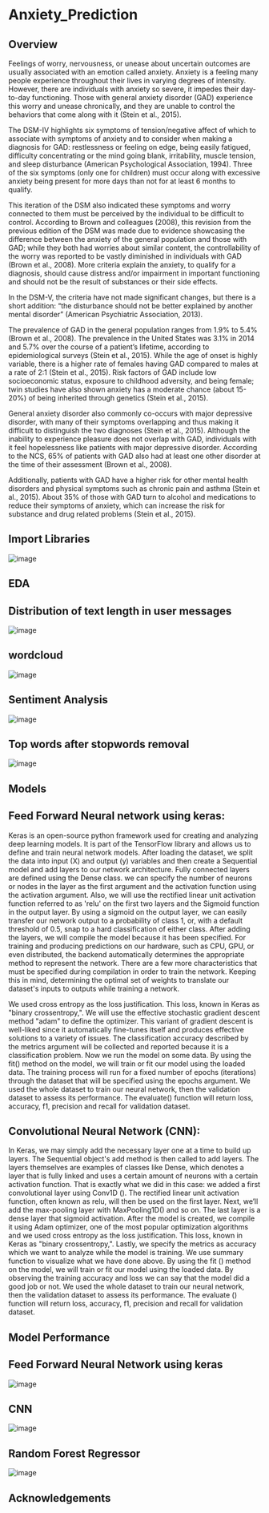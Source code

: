 # Anxiety_Prediction
## Overview
   Feelings of worry, nervousness, or unease about uncertain outcomes are usually associated with an emotion called anxiety. Anxiety is a feeling many people experience throughout their lives in varying degrees of intensity. However, there are individuals with anxiety so severe, it impedes their day-to-day functioning. Those with general anxiety disorder (GAD) experience this worry and unease chronically, and they are unable to control the behaviors that come along with it (Stein et al., 2015).
   
The DSM-IV highlights six symptoms of tension/negative affect of which to associate with symptoms of anxiety and to consider when making a diagnosis for GAD: restlessness or feeling on edge, being easily fatigued, difficulty concentrating or the mind going blank, irritability, muscle tension, and sleep disturbance (American Psychological Association, 1994). Three of the six symptoms (only one for children) must occur along with excessive anxiety being present for more days than not for at least 6 months to qualify. 

This iteration of the DSM also indicated these symptoms and worry connected to them must be perceived by the individual to be difficult to control. According to Brown and colleagues (2008), this revision from the previous edition of the DSM was made due to evidence showcasing the difference between the anxiety of the general population and those with GAD; while they both had worries about similar content, the controllability of the worry was reported to be vastly diminished in individuals with GAD (Brown et al., 2008). More criteria explain the anxiety, to qualify for a diagnosis, should cause distress and/or impairment in important functioning and should not be the result of substances or their side effects. 

In the DSM-V, the criteria have not made significant changes, but there is a short addition: “the disturbance should not be better explained by another mental disorder” (American Psychiatric Association, 2013).

The prevalence of GAD in the general population ranges from 1.9% to 5.4% (Brown et al., 2008). The prevalence in the United States was 3.1% in 2014 and 5.7% over the course of a patient’s lifetime, according to epidemiological surveys (Stein et al., 2015). While the age of onset is highly variable, there is a higher rate of females having GAD compared to males at a rate of 2:1 (Stein et al., 2015). Risk factors of GAD include low socioeconomic status, exposure to childhood adversity, and being female; twin studies have also shown anxiety has a moderate chance (about 15-20%) of being inherited through genetics (Stein et al., 2015).

General anxiety disorder also commonly co-occurs with major depressive disorder, with many of their symptoms overlapping and thus making it difficult to distinguish the two diagnoses (Stein et al., 2015). Although the inability to experience pleasure does not overlap with GAD, individuals with it feel hopelessness like patients with major depressive disorder. According to the NCS, 65% of patients with GAD also had at least one other disorder at the time of their assessment (Brown et al., 2008).

Additionally, patients with GAD have a higher risk for other mental health disorders and physical symptoms such as chronic pain and asthma (Stein et al., 2015). About 35% of those with GAD turn to alcohol and medications to reduce their symptoms of anxiety, which can increase the risk for substance and drug related problems (Stein et al., 2015). 

## Import Libraries
![image](https://user-images.githubusercontent.com/90658957/186297635-74d1b2c1-3c28-42ce-9ba2-40daf72de611.png)

## EDA
## Distribution of text length in user messages
![image](https://user-images.githubusercontent.com/90658957/186297957-dc1658e2-1cf1-4cee-8ded-1cbe95b70a93.png)

## wordcloud
![image](https://user-images.githubusercontent.com/90658957/186298042-7bb2d1d9-e68f-4335-8a74-6a777d4d2a24.png)

## Sentiment Analysis
![image](https://user-images.githubusercontent.com/90658957/186298182-0f51a48f-68c5-43e3-bcd9-d1593bed4214.png)

## Top words after stopwords removal
![image](https://user-images.githubusercontent.com/90658957/186299018-ceb3fb38-b85a-4bcb-9375-a71d421ef999.png)


## Models
## Feed Forward Neural network using keras:
 
Keras is an open-source python framework used for creating and analyzing deep learning models. It is part of the TensorFlow library and allows us to define and train neural network models. After loading the dataset, we split the data into input (X) and output (y) variables and then create a Sequential model and add layers to our network architecture. Fully connected layers are defined using the Dense class. we can specify the number of neurons or nodes in the layer as the first argument and the activation function using the activation argument. Also, we will use the rectified linear unit activation function referred to as 'relu' on the first two layers and the Sigmoid function in the output layer. By using a sigmoid on the output layer, we can easily transfer our network output to a probability of class 1, or, with a default threshold of 0.5, snap to a hard classification of either class. After adding the layers, we will compile the model because it has been specified. For training and producing predictions on our hardware, such as CPU, GPU, or even distributed, the backend automatically determines the appropriate method to represent the network. There are a few more characteristics that must be specified during compilation in order to train the network. Keeping this in mind, determining the optimal set of weights to translate our dataset's inputs to outputs while training a network.

We used cross entropy as the loss justification. This loss, known in Keras as "binary crossentropy,". We will use the effective stochastic gradient descent method "adam" to define the optimizer. This variant of gradient descent is well-liked since it automatically fine-tunes itself and produces effective solutions to a variety of issues. The classification accuracy described by the metrics argument will be collected and reported because it is a classification problem. Now we run the model on some data. By using the fit() method on the model, we will train or fit our model using the loaded data. The training process will run for a fixed number of epochs (iterations) through the dataset that will be specified using the epochs argument. We used the whole dataset to train our neural network, then the validation dataset to assess its performance. The evaluate() function will return loss, accuracy, f1, precision and recall for validation dataset.

## Convolutional Neural Network (CNN):

In Keras, we may simply add the necessary layer one at a time to build up layers. The Sequential object's add method is then called to add layers. The layers themselves are examples of classes like Dense, which denotes a layer that is fully linked and uses a certain amount of neurons with a certain activation function.
That is exactly what we did in this case: we added a first convolutional layer using Conv1D (). The rectified linear unit activation function, often known as relu, will then be used on the first layer. Next, we’ll add the max-pooling layer with MaxPooling1D() and so on. The last layer is a dense layer that sigmoid activation. After the model is created, we compile it using Adam optimizer, one of the most popular optimization algorithms and we used cross entropy as the loss justification. This loss, known in Keras as "binary crossentropy,". Lastly, we specify the metrics as accuracy which we want to analyze while the model is training. We use summary function to visualize what we have done above. By using the fit () method on the model, we will train or fit our model using the loaded data. By observing the training accuracy and loss we can say that the model did a good job or not. We used the whole dataset to train our neural network, then the validation dataset to assess its performance. The evaluate () function will return loss, accuracy, f1, precision and recall for validation dataset.

## Model Performance 
## Feed Forward Neural Network using keras
![image](https://user-images.githubusercontent.com/90658957/186298572-040f169b-731f-4061-a40c-531de94257c4.png)

## CNN
![image](https://user-images.githubusercontent.com/90658957/186298668-f2d812bf-5437-4996-8655-86c71732d230.png)

## Random Forest Regressor
![image](https://user-images.githubusercontent.com/90658957/186298747-e7363d04-94bf-4571-b01e-c6ed0fa775ff.png)

## Acknowledgements

   
